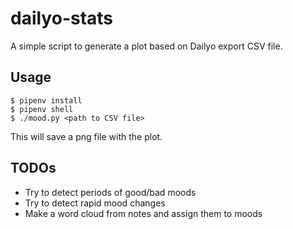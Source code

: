 # dailyo-stats

A simple script to generate a plot based on Dailyo export CSV file.

## Usage

```
$ pipenv install
$ pipenv shell
$ ./mood.py <path to CSV file>
```

This will save a png file with the plot.

## TODOs

- Try to detect periods of good/bad moods
- Try to detect rapid mood changes
- Make a word cloud from notes and assign them to moods

